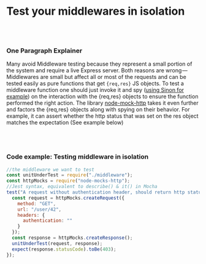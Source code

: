 # Test your middlewares in isolation

<br/><br/>

### One Paragraph Explainer

Many avoid Middleware testing because they represent a small portion of the system and require a live Express server. Both reasons are wrong — Middlewares are small but affect all or most of the requests and can be tested easily as pure functions that get ```{req,res}``` JS objects. To test a middleware function one should just invoke it and spy ([using Sinon for example](https://www.npmjs.com/package/sinon)) on the interaction with the {req,res} objects to ensure the function performed the right action. The library [node-mock-http](https://www.npmjs.com/package/node-mocks-http) takes it even further and factors the {req,res} objects along with spying on their behavior. For example, it can assert whether the http status that was set on the res object matches the expectation (See example below)

<br/><br/>

### Code example: Testing middleware in isolation

```javascript
//the middleware we want to test
const unitUnderTest = require("./middleware");
const httpMocks = require("node-mocks-http");
//Jest syntax, equivalent to describe() & it() in Mocha
test("A request without authentication header, should return http status 403", () => {
  const request = httpMocks.createRequest({
    method: "GET",
    url: "/user/42",
    headers: {
      authentication: ""
    }
  });
  const response = httpMocks.createResponse();
  unitUnderTest(request, response);
  expect(response.statusCode).toBe(403);
});
```
